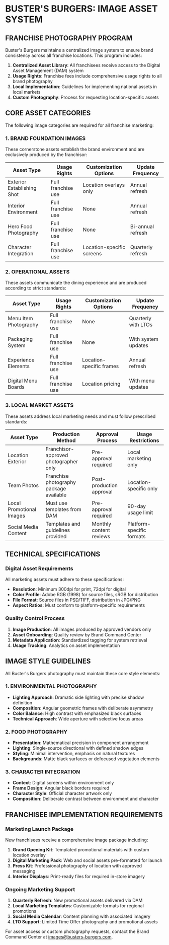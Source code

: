 # BUSTER'S BURGERS: IMAGE ASSET SYSTEM

## FRANCHISE PHOTOGRAPHY PROGRAM

Buster's Burgers maintains a centralized image system to ensure brand consistency across all franchise locations. This program includes:

1. **Centralized Asset Library**: All franchisees receive access to the Digital Asset Management (DAM) system
2. **Usage Rights**: Franchise fees include comprehensive usage rights to all brand photography
3. **Local Implementation**: Guidelines for implementing national assets in local markets
4. **Custom Photography**: Process for requesting location-specific assets

## CORE ASSET CATEGORIES

The following image categories are required for all franchise marketing:

### 1. BRAND FOUNDATION IMAGES

These cornerstone assets establish the brand environment and are exclusively produced by the franchisor:

| Asset Type | Usage Rights | Customization Options | Update Frequency |
|------------|--------------|----------------------|------------------|
| Exterior Establishing Shot | Full franchise use | Location overlays only | Annual refresh |
| Interior Environment | Full franchise use | None | Annual refresh |
| Hero Food Photography | Full franchise use | None | Bi-annual refresh |
| Character Integration | Full franchise use | Location-specific screens | Quarterly refresh |

### 2. OPERATIONAL ASSETS

These assets communicate the dining experience and are produced according to strict standards:

| Asset Type | Usage Rights | Customization Options | Update Frequency |
|------------|--------------|----------------------|------------------|
| Menu Item Photography | Full franchise use | None | Quarterly with LTOs |
| Packaging System | Full franchise use | None | With system updates |
| Experience Elements | Full franchise use | Location-specific frames | Annual refresh |
| Digital Menu Boards | Full franchise use | Location pricing | With menu updates |

### 3. LOCAL MARKET ASSETS

These assets address local marketing needs and must follow prescribed standards:

| Asset Type | Production Method | Approval Process | Usage Restrictions |
|------------|------------------|------------------|-------------------|
| Location Exterior | Franchisor-approved photographer only | Pre-approval required | Local marketing only |
| Team Photos | Franchise photography package available | Post-production approval | Location-specific only |
| Local Promotional Images | Must use templates from DAM | Pre-approval required | 90-day usage limit |
| Social Media Content | Templates and guidelines provided | Monthly content reviews | Platform-specific formats |

## TECHNICAL SPECIFICATIONS

### Digital Asset Requirements

All marketing assets must adhere to these specifications:

- **Resolution**: Minimum 300dpi for print, 72dpi for digital
- **Color Profile**: Adobe RGB (1998) for source files, sRGB for distribution
- **File Format**: Source files in PSD/TIFF, distribution in JPG/PNG
- **Aspect Ratios**: Must conform to platform-specific requirements

### Quality Control Process

1. **Image Production**: All images produced by approved vendors only
2. **Asset Onboarding**: Quality review by Brand Command Center
3. **Metadata Application**: Standardized tagging for system retrieval
4. **Usage Tracking**: Analytics on asset implementation

## IMAGE STYLE GUIDELINES

All Buster's Burgers photography must maintain these core style elements:

### 1. ENVIRONMENTAL PHOTOGRAPHY

- **Lighting Approach**: Dramatic side lighting with precise shadow definition
- **Composition**: Angular geometric frames with deliberate asymmetry
- **Color Balance**: High contrast with emphasized black surfaces
- **Technical Approach**: Wide aperture with selective focus areas

### 2. FOOD PHOTOGRAPHY

- **Presentation**: Mathematical precision in component arrangement
- **Lighting**: Single-source directional with defined shadow edges
- **Styling**: Minimal intervention, emphasis on natural textures
- **Backgrounds**: Matte black surfaces or defocused vegetation elements

### 3. CHARACTER INTEGRATION

- **Context**: Digital screens within environment only
- **Frame Design**: Angular black borders required
- **Character Style**: Official character artwork only
- **Composition**: Deliberate contrast between environment and character

## FRANCHISEE IMPLEMENTATION REQUIREMENTS

### Marketing Launch Package

New franchisees receive a comprehensive image package including:

1. **Grand Opening Kit**: Templated promotional materials with custom location overlay
2. **Digital Marketing Pack**: Web and social assets pre-formatted for launch
3. **Press Kit**: Professional photography of location with approved messaging
4. **Interior Displays**: Print-ready files for required in-store imagery

### Ongoing Marketing Support

1. **Quarterly Refresh**: New promotional assets delivered via DAM
2. **Local Marketing Templates**: Customizable formats for regional promotions
3. **Social Media Calendar**: Content planning with associated imagery
4. **LTO Support**: Limited Time Offer photography and promotional assets

For asset access or custom photography requests, contact the Brand Command Center at [images@busters-burgers.com](mailto:images@busters-burgers.com). 